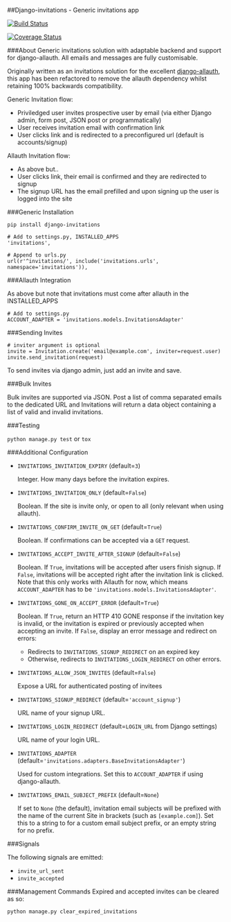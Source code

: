##Django-invitations - Generic invitations app

[![Build Status](https://travis-ci.org/bee-keeper/django-invitations.svg?branch=master)](https://travis-ci.org/bee-keeper/django-invitations)

[![Coverage Status](https://coveralls.io/repos/bee-keeper/django-invitations/badge.svg?branch=master&service=github)](https://coveralls.io/github/bee-keeper/django-invitations?branch=master)

###About
Generic invitations solution with adaptable backend and support for django-allauth.  All emails and messages are fully customisable.

Originally written as an invitations solution for the excellent [django-allauth](https://github.com/pennersr/django-allauth), this app has been refactored to remove the allauth dependency whilst retaining 100% backwards compatibility.

Generic Invitation flow:

* Priviledged user invites prospective user by email (via either Django admin, form post, JSON post or programmatically)
* User receives invitation email with confirmation link
* User clicks link and is redirected to a preconfigured url (default is accounts/signup)


Allauth Invitation flow:

* As above but..
* User clicks link, their email is confirmed and they are redirected to signup
* The signup URL has the email prefilled and upon signing up the user is logged into the site


###Generic Installation

```
pip install django-invitations

# Add to settings.py, INSTALLED_APPS
'invitations',

# Append to urls.py
url(r'^invitations/', include('invitations.urls', namespace='invitations')),
```

###Allauth Integration

As above but note that invitations must come after allauth in the INSTALLED_APPS

```
# Add to settings.py
ACCOUNT_ADAPTER = 'invitations.models.InvitationsAdapter'
```

###Sending Invites

```
# inviter argument is optional
invite = Invitation.create('email@example.com', inviter=request.user)
invite.send_invitation(request)
```

To send invites via django admin, just add an invite and save.


###Bulk Invites

Bulk invites are supported via JSON.  Post a list of comma separated emails to the dedicated URL and Invitations will return a data object containing a list of valid and invalid invitations.


###Testing

`python manage.py test` or `tox`

###Additional Configuration

*   `INVITATIONS_INVITATION_EXPIRY` (default=`3`)

    Integer.  How many days before the invitation expires.

*   `INVITATIONS_INVITATION_ONLY` (default=`False`)

    Boolean.  If the site is invite only, or open to all (only relevant when using allauth).

*   `INVITATIONS_CONFIRM_INVITE_ON_GET` (default=`True`)

    Boolean. If confirmations can be accepted via a `GET` request.

*   `INVITATIONS_ACCEPT_INVITE_AFTER_SIGNUP` (default=`False`)

    Boolean. If `True`, invitations will be accepted after users finish signup.
    If `False`, invitations will be accepted right after the invitation link is clicked.
    Note that this only works with Allauth for now, which means `ACCOUNT_ADAPTER` has to be
    `'invitations.models.InvitationsAdapter'`.

*   `INVITATIONS_GONE_ON_ACCEPT_ERROR` (default=`True`)

    Boolean. If `True`, return an HTTP 410 GONE response if the invitation key
    is invalid, or the invitation is expired or previously accepted when
    accepting an invite. If `False`, display an error message and redirect on
    errors:

    * Redirects to `INVITATIONS_SIGNUP_REDIRECT` on an expired key
    * Otherwise, redirects to `INVITATIONS_LOGIN_REDIRECT` on other errors.

*   `INVITATIONS_ALLOW_JSON_INVITES` (default=`False`)

    Expose a URL for authenticated posting of invitees

*   `INVITATIONS_SIGNUP_REDIRECT` (default=`'account_signup'`)

    URL name of your signup URL.

*   `INVITATIONS_LOGIN_REDIRECT` (default=`LOGIN_URL` from Django settings)

    URL name of your login URL.

*  `INVITATIONS_ADAPTER` (default=`'invitations.adapters.BaseInvitationsAdapter'`)

    Used for custom integrations. Set this to `ACCOUNT_ADAPTER` if using django-allauth.

*  `INVITATIONS_EMAIL_SUBJECT_PREFIX` (default=`None`)

    If set to `None` (the default), invitation email subjects will be prefixed with the name of the current Site in brackets (such as `[example.com]`). Set this to a string to for a custom email subject prefix, or an empty string for no prefix.

###Signals

The following signals are emitted:

* `invite_url_sent`
* `invite_accepted`


###Management Commands
Expired and accepted invites can be cleared as so:

`python manage.py clear_expired_invitations`
